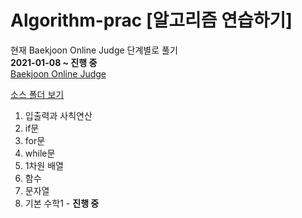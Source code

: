 Algorithm-prac [알고리즘 연습하기]
===================================

현재 Baekjoon Online Judge 단계별로 풀기    
**2021-01-08 ~ 진행 중**    
[Baekjoon Online Judge](https://www.acmicpc.net/ "Baekjoon Online Judge Link")  
  
[소스 폴더 보기](./youngho-j/Algorithm-prac/tree/main/BOJ/src/main)

1. 입출력과 사칙연산
1. if문
1. for문
1. while문
1. 1차원 배열
1. 함수
1. 문자열
1. 기본 수학1 - **진행 중**



